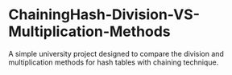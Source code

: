 # ChainingHash-Division-VS-Multiplication-Methods
 A simple university project designed to compare the division and multiplication methods for hash tables with chaining technique.
